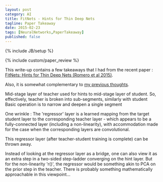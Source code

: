 ```yaml
---
layout: post
category: AI
title: FitNets - Hints for Thin Deep Nets
tagline: Paper Takeaway
date: 2015-02-23
tags: [NeuralNetworks,PaperTakeaway]
published: false
---
```

{% include JB/setup %}

{% include custom/paper_review %}

This write-up contains a few takeaways that I had from the recent paper :
[FitNets: Hints for Thin Deep Nets (Romero et al 2015)](http://arxiv.org/abs/1412.6550).

Also, it is somewhat complementary to [my previous thoughts](/ai/2014/09/17/paper-deep-nets/).


Mid-stage layer of teacher used for hints to mid-stage layer of student.
  So, effectively, teacher is broken into sub-segments, similarly with student
  Basic operation is to narrow and deepen a single segment
  
One wrinkle : The 'regressor' layer is a learned mapping from the target student layer to
the corresponding teacher layer - which appears to be a fully-connected layer (including a
non-linearity), with accommodation made for the case when the corresponding layers are convolutional.

This regressor layer (after teacher-student training is complete) can be thrown away.

Instead of looking at the regressor layer as a bridge, one can also view it as 
an extra step in a two-sided step-ladder converging on the hint layer.
But for the non-linearity 'r()', the regressor would be something akin to PCA on the prior
step in the teacher.   There is probably something mathematically approachable in this viewpoint...


